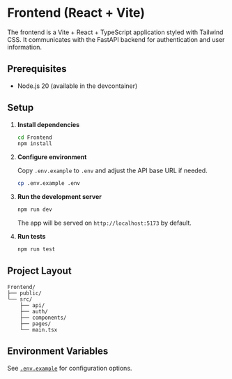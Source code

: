 # Frontend (React + Vite)

The frontend is a Vite + React + TypeScript application styled with Tailwind CSS. It communicates with the FastAPI backend for authentication and user information.

## Prerequisites

- Node.js 20 (available in the devcontainer)

## Setup

1. **Install dependencies**

   ```bash
   cd Frontend
   npm install
   ```

2. **Configure environment**

   Copy `.env.example` to `.env` and adjust the API base URL if needed.

   ```bash
   cp .env.example .env
   ```

3. **Run the development server**

   ```bash
   npm run dev
   ```

   The app will be served on `http://localhost:5173` by default.

4. **Run tests**

   ```bash
   npm run test
   ```

## Project Layout

```
Frontend/
├── public/
└── src/
    ├── api/
    ├── auth/
    ├── components/
    ├── pages/
    └── main.tsx
```

## Environment Variables

See [`.env.example`](.env.example) for configuration options.

